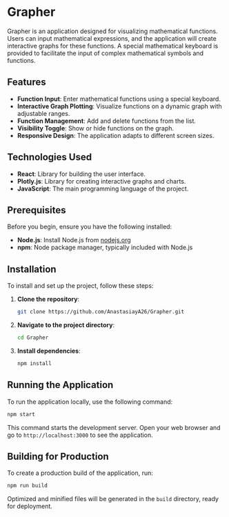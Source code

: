 # Grapher

Grapher is an application designed for visualizing mathematical functions. Users can input mathematical expressions, and the application will create interactive graphs for these functions. A special mathematical keyboard is provided to facilitate the input of complex mathematical symbols and functions.

## Features

- **Function Input**: Enter mathematical functions using a special keyboard.
- **Interactive Graph Plotting**: Visualize functions on a dynamic graph with adjustable ranges.
- **Function Management**: Add and delete functions from the list.
- **Visibility Toggle**: Show or hide functions on the graph.
- **Responsive Design**: The application adapts to different screen sizes.

## Technologies Used

- **React**: Library for building the user interface.
- **Plotly.js**: Library for creating interactive graphs and charts.
- **JavaScript**: The main programming language of the project.

## Prerequisites

Before you begin, ensure you have the following installed:

- **Node.js**: Install Node.js from [nodejs.org](https://nodejs.org/)
- **npm**: Node package manager, typically included with Node.js

## Installation

To install and set up the project, follow these steps:

1. **Clone the repository**: 
   ```sh
   git clone https://github.com/AnastasiayA26/Grapher.git
   ```

2. **Navigate to the project directory**:
   ```sh
   cd Grapher
   ```

3. **Install dependencies**:
   ```sh
   npm install
   ```

## Running the Application

To run the application locally, use the following command:

```sh
npm start
```

This command starts the development server. Open your web browser and go to `http://localhost:3000` to see the application.

## Building for Production

To create a production build of the application, run:

```sh
npm run build
```

Optimized and minified files will be generated in the `build` directory, ready for deployment.


